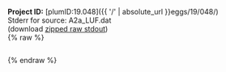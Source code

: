 **Project ID:** [plumID:19.048]({{ '/' | absolute_url }}eggs/19/048/)  
Stderr for source:  A2a_LUF.dat   
(download [zipped raw stdout](A2a_LUF.dat.plumed.stdout.txt.zip))  
{% raw %}
<pre>
</pre>
{% endraw %}

